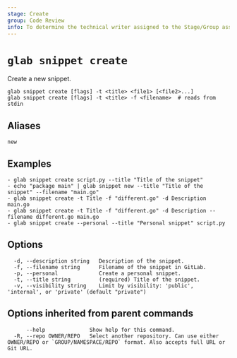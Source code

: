 ```yaml
---
stage: Create
group: Code Review
info: To determine the technical writer assigned to the Stage/Group associated with this page, see https://about.gitlab.com/handbook/product/ux/technical-writing/#assignments
---
```


<!--
This documentation is auto generated by a script.
Please do not edit this file directly. Run `make gen-docs` instead.
-->

# `glab snippet create`

Create a new snippet.

```plaintext
glab snippet create [flags] -t <title> <file1> [<file2>...]
glab snippet create [flags] -t <title> -f <filename>  # reads from stdin
```

## Aliases

```plaintext
new
```

## Examples

```plaintext
- glab snippet create script.py --title "Title of the snippet"
- echo "package main" | glab snippet new --title "Title of the snippet" --filename "main.go"
- glab snippet create -t Title -f "different.go" -d Description main.go
- glab snippet create -t Title -f "different.go" -d Description --filename different.go main.go
- glab snippet create --personal --title "Personal snippet" script.py

```

## Options

```plaintext
  -d, --description string   Description of the snippet.
  -f, --filename string      Filename of the snippet in GitLab.
  -p, --personal             Create a personal snippet.
  -t, --title string         (required) Title of the snippet.
  -v, --visibility string    Limit by visibility: 'public', 'internal', or 'private' (default "private")
```

## Options inherited from parent commands

```plaintext
      --help              Show help for this command.
  -R, --repo OWNER/REPO   Select another repository. Can use either OWNER/REPO or `GROUP/NAMESPACE/REPO` format. Also accepts full URL or Git URL.
```
